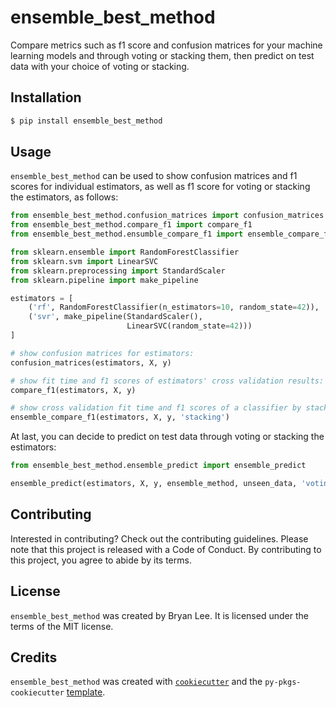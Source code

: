 # ensemble_best_method

Compare metrics such as f1 score and confusion matrices for your machine learning models and through voting or stacking them, then predict on test data with your choice of voting or stacking.

## Installation

```bash
$ pip install ensemble_best_method
```

## Usage

`ensemble_best_method` can be used to show confusion matrices and f1 scores for individual estimators, as well as f1 score for voting or stacking the estimators,
as follows:

```python
from ensemble_best_method.confusion_matrices import confusion_matrices
from ensemble_best_method.compare_f1 import compare_f1
from ensemble_best_method.ensumble_compare_f1 import ensemble_compare_f1

from sklearn.ensemble import RandomForestClassifier
from sklearn.svm import LinearSVC
from sklearn.preprocessing import StandardScaler
from sklearn.pipeline import make_pipeline

estimators = [
    ('rf', RandomForestClassifier(n_estimators=10, random_state=42)),
    ('svr', make_pipeline(StandardScaler(),
                          LinearSVC(random_state=42)))
]

# show confusion matrices for estimators:
confusion_matrices(estimators, X, y)

# show fit time and f1 scores of estimators' cross validation results:
compare_f1(estimators, X, y) 

# show cross validation fit time and f1 scores of a classifier by stacking the estimators
ensemble_compare_f1(estimators, X, y, 'stacking') 
```

At last, you can decide to predict on test data through voting or stacking the estimators:

```python
from ensemble_best_method.ensemble_predict import ensemble_predict

ensemble_predict(estimators, X, y, ensemble_method, unseen_data, 'voting') 
```

## Contributing

Interested in contributing? Check out the contributing guidelines. Please note that this project is released with a Code of Conduct. By contributing to this project, you agree to abide by its terms.

## License

`ensemble_best_method` was created by Bryan Lee. It is licensed under the terms of the MIT license.

## Credits

`ensemble_best_method` was created with [`cookiecutter`](https://cookiecutter.readthedocs.io/en/latest/) and the `py-pkgs-cookiecutter` [template](https://github.com/py-pkgs/py-pkgs-cookiecutter).